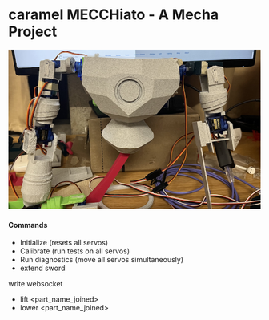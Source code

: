 
# caramel MECCHiato - A Mecha Project

![image](assets/mecchiato-image.png)

#### Commands

- Initialize      (resets all servos)
- Calibrate       (run tests on all servos)
- Run diagnostics (move all servos simultaneously)
- extend sword


write websocket
- lift <part_name_joined>
- lower <part_name_joined>


